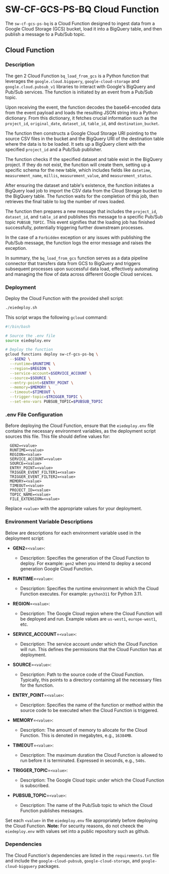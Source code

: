 # SW-CF-GCS-PS-BQ Cloud Function

The `sw-cf-gcs-ps-bq` is a Cloud Function designed to ingest data from a Google Cloud Storage (GCS) bucket, load it into a BigQuery table, and then publish a message to a Pub/Sub topic.

## Cloud Function

### Description

The gen 2 Cloud Function `bq_load_from_gcs` is a Python function that leverages the `google.cloud.bigquery`, `google-cloud-storage` and `google.cloud.pubsub_v1` libraries to interact with Google's BigQuery and Pub/Sub services. The function is initiated by an event from a Pub/Sub topic.

Upon receiving the event, the function decodes the base64-encoded data from the event payload and loads the resulting JSON string into a Python dictionary. From this dictionary, it fetches crucial information such as the `project_id`, `original_date`, `dataset_id`, `table_id`, and `destination_bucket`.

The function then constructs a Google Cloud Storage URI pointing to the source CSV files in the bucket and the BigQuery URI of the destination table where the data is to be loaded. It sets up a BigQuery client with the specified `project_id` and a Pub/Sub publisher.

The function checks if the specified dataset and table exist in the BigQuery project. If they do not exist, the function will create them, setting up a specific schema for the new table, which includes fields like `datetime`, `measurement_name`, `millis`, `measurement_value`, and `measurement_status`.

After ensuring the dataset and table's existence, the function initiates a BigQuery load job to import the CSV data from the Cloud Storage bucket to the BigQuery table. The function waits for the completion of this job, then retrieves the final table to log the number of rows loaded.

The function then prepares a new message that includes the `project_id`, `dataset_id`, and `table_id` and publishes this message to a specific Pub/Sub topic `PUBSUB_TOPIC`. This event signifies that the loading job has finished successfully, potentially triggering further downstream processes.

In the case of a `Forbidden` exception or any issues with publishing the Pub/Sub message, the function logs the error message and raises the exception.

In summary, the `bq_load_from_gcs` function serves as a data pipeline connector that transfers data from GCS to BigQuery and triggers subsequent processes upon successful data load, effectively automating and managing the flow of data across different Google Cloud services.

### Deployment

Deploy the Cloud Function with the provided shell script:

```bash
./eiedeploy.sh
```


This script wraps the following `gcloud` command:

```bash
#!/bin/bash

# Source the .env file
source eiedeploy.env

# Deploy the function
gcloud functions deploy sw-cf-gcs-ps-bq \
  --$GEN2 \
  --runtime=$RUNTIME \
  --region=$REGION \
  --service-account=$SERVICE_ACCOUNT \
  --source=$SOURCE \
  --entry-point=$ENTRY_POINT \
  --memory=$MEMORY \
  --timeout=$TIMEOUT \
  --trigger-topic=$TRIGGER_TOPIC \
  --set-env-vars PUBSUB_TOPIC=$PUBSUB_TOPIC
```
 ### .env File Configuration

Before deploying the Cloud Function, ensure that the `eiedeploy.env` file contains the necessary environment variables, as the deployment script sources this file. This file should define values for:

```
  GEN2=<value>
  RUNTIME=<value>
  REGION=<value>
  SERVICE_ACCOUNT=<value>
  SOURCE=<value>
  ENTRY_POINT=<value>
  TRIGGER_EVENT_FILTER1=<value>
  TRIGGER_EVENT_FILTER2=<value>
  MEMORY=<value>
  TIMEOUT=<value>
  PROJECT_ID=<value>
  TOPIC_NAME=<value>
  FILE_EXTENSION=<value>
 ```
 Replace `<value>` with the appropriate values for your deployment.

 ### Environment Variable Descriptions
 
 Below are descriptions for each environment variable used in the deployment script:
 
 - **GEN2**=`<value>`:
   - Description: Specifies the generation of the Cloud Function to deploy.  For example: `gen2` when you intend to deploy a second generation Google Cloud Function.
 
 - **RUNTIME**=`<value>`:
   - Description: Specifies the runtime environment in which the Cloud Function executes. For example: `python311` for Python 3.11.
 
 - **REGION**=`<value>`:
   - Description: The Google Cloud region where the Cloud Function will be deployed and run. Example values are `us-west1`, `europe-west1`, etc.
 
 - **SERVICE_ACCOUNT**=`<value>`:
   - Description: The service account under which the Cloud Function will run. This defines the permissions that the Cloud Function has at deployment.
 
 - **SOURCE**=`<value>`:
   - Description: Path to the source code of the Cloud Function. Typically, this points to a directory containing all the necessary files for the function.
 
 - **ENTRY_POINT**=`<value>`:
   - Description: Specifies the name of the function or method within the source code to be executed when the Cloud Function is triggered.
 
 - **MEMORY**=`<value>`:
   - Description: The amount of memory to allocate for the Cloud Function. This is denoted in megabytes, e.g., `16384MB`.
 
 - **TIMEOUT**=`<value>`:
   - Description: The maximum duration the Cloud Function is allowed to run before it is terminated. Expressed in seconds, e.g., `540s`.
 
 - **TRIGGER_TOPIC**=`<value>`:
   - Description: The Google Cloud topic under which the Cloud Function is subscribed.
 
 - **PUBSUB_TOPIC**=`<value>`:
   - Description: The name of the Pub/Sub topic to which the Cloud Function publishes messages.
 
 Set each `<value>` in the `eiedeploy.env` file appropriately before deploying the Cloud Function. **Note:** For security reasons, do not cheeck the `eiedeploy.env` with values set into a public repository such as github.

### Dependencies

The Cloud Function's dependencies are listed in the `requirements.txt` file and include the `google-cloud-pubsub`, `google-cloud-storage`, and `google-cloud-bigquery` packages.

